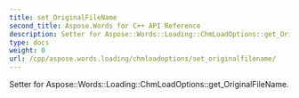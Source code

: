 ```yaml
---
title: set_OriginalFileName
second_title: Aspose.Words for C++ API Reference
description: Setter for Aspose::Words::Loading::ChmLoadOptions::get_OriginalFileName. 
type: docs
weight: 0
url: /cpp/aspose.words.loading/chmloadoptions/set_originalfilename/
---
```


Setter for Aspose::Words::Loading::ChmLoadOptions::get_OriginalFileName. 

